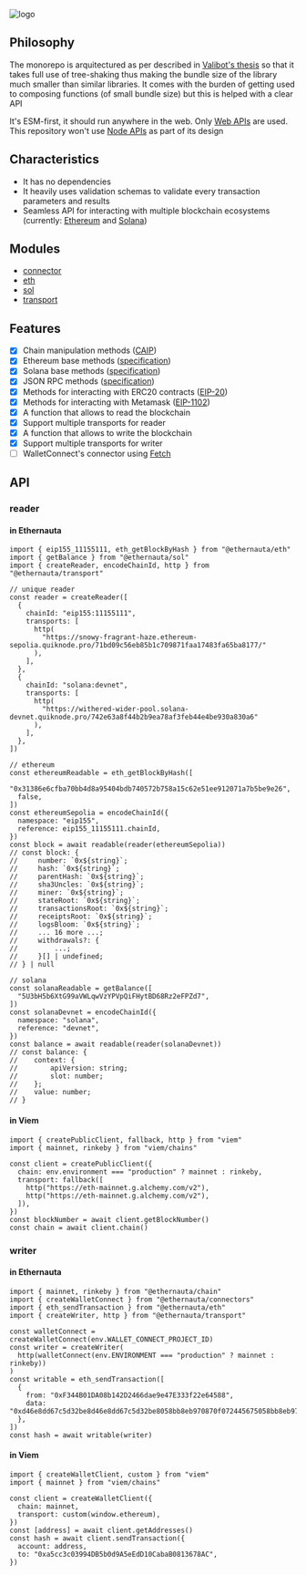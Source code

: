 ![logo](https://github.com/niconiahi/ethernauta/blob/main/assets/logo.svg)

## Philosophy

The monorepo is arquitectured as per described in [Valibot's thesis](https://valibot.dev/thesis.pdf) so that it takes full use of tree-shaking thus making the bundle size of the library much smaller than similar libraries. It comes with the burden of getting used to composing functions (of small bundle size) but this is helped with a clear API

It's ESM-first, it should run anywhere in the web. Only [Web APIs](https://developer.mozilla.org/en-US/docs/Web/API) are used. This repository won't use [Node APIs](https://nodejs.org/dist/latest-v18.x/docs/api/) as part of its design

## Characteristics

- It has no dependencies
- It heavily uses validation schemas to validate every transaction parameters and results
- Seamless API for interacting with multiple blockchain ecosystems (currently: [Ethereum](https://ethereum.org/) and [Solana](https://solana.com/))

## Modules

- [connector](packages/connector/README.md)
- [eth](packages/eth/README.md)
- [sol](packages/sol/README.md)
- [transport](packages/transport/README.md)

## Features

- [x] Chain manipulation methods ([CAIP](https://github.com/ChainAgnostic/caip-js))
- [x] Ethereum base methods ([specification](https://github.com/ethereum/execution-apis/tree/main/src/eth))
- [x] Solana base methods ([specification](https://github.com/solana-labs/solana-web3.js/tree/master/packages/rpc-api/src))
- [x] JSON RPC methods ([specification](https://www.jsonrpc.org/specification))
- [x] Methods for interacting with ERC20 contracts ([EIP-20](https://eips.ethereum.org/EIPS/eip-20))
- [x] Methods for interacting with Metamask ([EIP-1102](https://eips.ethereum.org/EIPS/eip-1102))
- [x] A function that allows to read the blockchain
- [x] Support multiple transports for reader
- [x] A function that allows to write the blockchain
- [x] Support multiple transports for writer
- [ ] WalletConnect's connector using [Fetch](https://developer.mozilla.org/en-US/docs/Web/API/Fetch_API)

## API

### reader

#### in Ethernauta

```tsx
import { eip155_11155111, eth_getBlockByHash } from "@ethernauta/eth"
import { getBalance } from "@ethernauta/sol"
import { createReader, encodeChainId, http } from "@ethernauta/transport"

// unique reader
const reader = createReader([
  {
    chainId: "eip155:11155111",
    transports: [
      http(
        "https://snowy-fragrant-haze.ethereum-sepolia.quiknode.pro/71bd09c56eb85b1c709871faa17483fa65ba8177/"
      ),
    ],
  },
  {
    chainId: "solana:devnet",
    transports: [
      http(
        "https://withered-wider-pool.solana-devnet.quiknode.pro/742e63a8f44b2b9ea78af3feb44e4be930a830a6"
      ),
    ],
  },
])

// ethereum
const ethereumReadable = eth_getBlockByHash([
  "0x31386e6cfba70bb4d8a95404bdb740572b758a15c62e51ee912071a7b5be9e26",
  false,
])
const ethereumSepolia = encodeChainId({
  namespace: "eip155",
  reference: eip155_11155111.chainId,
})
const block = await readable(reader(ethereumSepolia))
// const block: {
//     number: `0x${string}`;
//     hash: `0x${string}`;
//     parentHash: `0x${string}`;
//     sha3Uncles: `0x${string}`;
//     miner: `0x${string}`;
//     stateRoot: `0x${string}`;
//     transactionsRoot: `0x${string}`;
//     receiptsRoot: `0x${string}`;
//     logsBloom: `0x${string}`;
//     ... 16 more ...;
//     withdrawals?: {
//         ...;
//     }[] | undefined;
// } | null

// solana
const solanaReadable = getBalance([
  "5U3bH5b6XtG99aVWLqwVzYPVpQiFHytBD68Rz2eFPZd7",
])
const solanaDevnet = encodeChainId({
  namespace: "solana",
  reference: "devnet",
})
const balance = await readable(reader(solanaDevnet))
// const balance: {
//    context: {
//        apiVersion: string;
//        slot: number;
//    };
//    value: number;
// }
```

#### in Viem

```tsx
import { createPublicClient, fallback, http } from "viem"
import { mainnet, rinkeby } from "viem/chains"

const client = createPublicClient({
  chain: env.environment === "production" ? mainnet : rinkeby,
  transport: fallback([
    http("https://eth-mainnet.g.alchemy.com/v2"),
    http("https://eth-mainnet.g.alchemy.com/v2"),
  ]),
})
const blockNumber = await client.getBlockNumber()
const chain = await client.chain()
```

### writer

#### in Ethernauta

```tsx
import { mainnet, rinkeby } from "@ethernauta/chain"
import { createWalletConnect } from "@ethernauta/connectors"
import { eth_sendTransaction } from "@ethernauta/eth"
import { createWriter, http } from "@ethernauta/transport"

const walletConnect = createWalletConnect(env.WALLET_CONNECT_PROJECT_ID)
const writer = createWriter(
  http(walletConnect(env.ENVIRONMENT === "production" ? mainnet : rinkeby))
)
const writable = eth_sendTransaction([
  {
    from: "0xF344B01DA08b142D2466dae9e47E333f22e64588",
    data: "0xd46e8dd67c5d32be8d46e8dd67c5d32be8058bb8eb970870f072445675058bb8eb970870f072445675",
  },
])
const hash = await writable(writer)
```

#### in Viem

```tsx
import { createWalletClient, custom } from "viem"
import { mainnet } from "viem/chains"

const client = createWalletClient({
  chain: mainnet,
  transport: custom(window.ethereum),
})
const [address] = await client.getAddresses()
const hash = await client.sendTransaction({
  account: address,
  to: "0xa5cc3c03994DB5b0d9A5eEdD10CabaB0813678AC",
})
```

